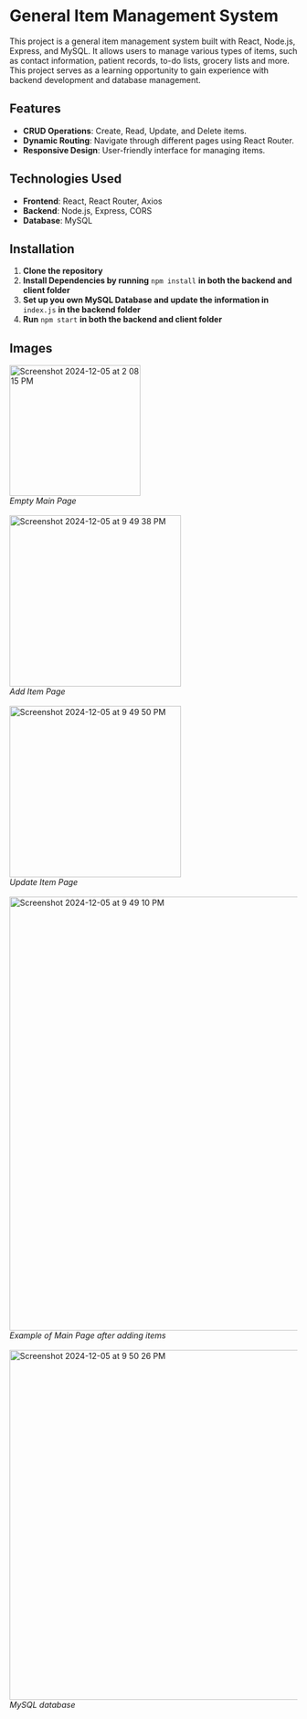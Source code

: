 # General Item Management System

This project is a general item management system built with React, Node.js, Express, and MySQL. It allows users to manage various types of items, such as contact information, patient records, to-do lists, grocery lists and more.  
This project serves as a learning opportunity to gain experience with backend development and database management.

## Features

- **CRUD Operations**: Create, Read, Update, and Delete items.
- **Dynamic Routing**: Navigate through different pages using React Router.
- **Responsive Design**: User-friendly interface for managing items.

## Technologies Used

- **Frontend**: React, React Router, Axios
- **Backend**: Node.js, Express, CORS
- **Database**: MySQL

## Installation

1. **Clone the repository**
2. **Install Dependencies by running** ```npm install``` **in both the backend and client folder**
3. **Set up you own MySQL Database and update the information in** ```index.js``` **in the backend folder**
4. **Run** ```npm start``` **in both the backend and client folder**

## Images
<img width="229" alt="Screenshot 2024-12-05 at 2 08 15 PM" src="https://github.com/user-attachments/assets/1f2fa24a-c95b-4ec0-8e01-bbc404b98853"> <br>
*Empty Main Page*
<br><br>
<img width="300" alt="Screenshot 2024-12-05 at 9 49 38 PM" src="https://github.com/user-attachments/assets/cb42e02e-167e-4b4e-8e6c-7edde86210b7"> <br>
*Add Item Page*
<br><br>
<img width="300" alt="Screenshot 2024-12-05 at 9 49 50 PM" src="https://github.com/user-attachments/assets/8d8d753a-9130-4d8f-b4ca-8e64ba74d2a1"> <br>
*Update Item Page*
<br><br>
<img width="760" alt="Screenshot 2024-12-05 at 9 49 10 PM" src="https://github.com/user-attachments/assets/a025b919-377d-4542-8786-b088b7faf23a"> <br>
*Example of Main Page after adding items*
<br><br>
<img width="613" alt="Screenshot 2024-12-05 at 9 50 26 PM" src="https://github.com/user-attachments/assets/e754a3e1-2513-47d1-a295-2a2232d97058"> <br>
*MySQL database*


